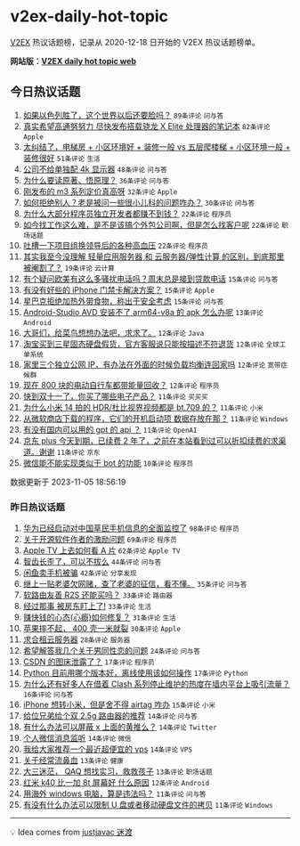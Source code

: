 # v2ex-daily-hot-topic

[V2EX](https://www.v2ex.com/) 热议话题榜，记录从 2020-12-18 日开始的 V2EX 热议话题榜单。

**网站版：[V2EX daily hot topic web](https://boojack.github.io/v2ex-daily-hot-topic-web/)**

## 今日热议话题

<!-- TODAY BEGIN -->

1. [如果以色列胜了，这个世界以后还要脸吗？](https://www.v2ex.com/t/988846) `89条评论` `问与答`
1. [真实希望高通努努力 尽快发布搭载骁龙 X Elite 处理器的笔记本](https://www.v2ex.com/t/988772) `82条评论` `Apple`
1. [太纠结了，电梯房 + 小区环境好 + 装修一般 vs 五层爬楼梯 + 小区环境一般 + 装修很好](https://www.v2ex.com/t/988783) `51条评论` `生活`
1. [公司不给单独配 4k 显示器](https://www.v2ex.com/t/988731) `48条评论` `问与答`
1. [为什么要读原著、悟原理？](https://www.v2ex.com/t/988761) `36条评论` `问与答`
1. [刚发布的 m3 系列定价真高呀](https://www.v2ex.com/t/988750) `32条评论` `Apple`
1. [如何拒绝别人？老是被问一些很小儿科的问题咋办？](https://www.v2ex.com/t/988785) `30条评论` `问与答`
1. [为什么大部分程序员独立开发者都赚不到钱？](https://www.v2ex.com/t/988828) `22条评论` `程序员`
1. [如今找工作这么难，是不是该搞个外包公司啊，但是怎么找客户呢](https://www.v2ex.com/t/988737) `22条评论` `职场话题`
1. [吐槽一下项目组换领导后的各种高血压](https://www.v2ex.com/t/988758) `22条评论` `程序员`
1. [其实我至今没理解 轻量应用服务器 和 云服务器/弹性计算 的区别，到底那里被阉割了？](https://www.v2ex.com/t/988852) `19条评论` `云计算`
1. [有个疑问欧美有这么多骚扰电话吗？周末总是接到贷款电话](https://www.v2ex.com/t/988832) `15条评论` `问与答`
1. [有没有好些的 iPhone 门禁卡解决方案？](https://www.v2ex.com/t/988816) `15条评论` `Apple`
1. [星巴克拒绝加热外带食物，称出于安全考虑](https://www.v2ex.com/t/988768) `15条评论` `问与答`
1. [Android-Studio AVD 安装不了 arm64-v8a 的 apk 怎么办呢](https://www.v2ex.com/t/988794) `13条评论` `Android`
1. [大哥们，给菜鸟想想办法吧，求求了。](https://www.v2ex.com/t/988843) `12条评论` `Java`
1. [淘宝买到三星固态硬盘假货，官方客服说只能按描述不符退货](https://www.v2ex.com/t/988824) `12条评论` `全球工单系统`
1. [家里三个独立公网 IP，有办法在外面的时候负载均衡连回家吗](https://www.v2ex.com/t/988822) `12条评论` `宽带症候群`
1. [现在 800 块的电动自行车都带能量回收？](https://www.v2ex.com/t/988751) `12条评论` `程序员`
1. [快到双十一了，你买了哪些电子产品？](https://www.v2ex.com/t/988872) `11条评论` `买买买`
1. [为什么小米 14 拍的 HDR/杜比视界视频都是 bt.709 的？](https://www.v2ex.com/t/988853) `11条评论` `小米`
1. [从微软商店下载的程序，它们的开机启动项 数据存放在那？](https://www.v2ex.com/t/988841) `11条评论` `Windows`
1. [有没有国内可以用的 gpt 的 api ？](https://www.v2ex.com/t/988834) `11条评论` `OpenAI`
1. [京东 plus 今天到期，已续费 2 年了，之前在本站看到过可以折扣续费的求渠道。谢谢](https://www.v2ex.com/t/988732) `11条评论` `京东`
1. [微信能不能实现类似于 bot 的功能](https://www.v2ex.com/t/988885) `10条评论` `程序员`

数据更新于 2023-11-05 18:56:19

<!-- TODAY END -->

### 昨日热议话题

<!-- YESTERDAY BEGIN -->

1. [华为已经启动对中国草民手机信息的全面监控了](https://www.v2ex.com/t/988525) `98条评论` `程序员`
1. [关于开源软件作者的激励问题](https://www.v2ex.com/t/988513) `69条评论` `程序员`
1. [Apple TV 上去如何看 A 片](https://www.v2ex.com/t/988556) `62条评论` `Apple TV`
1. [智齿长歪了，可以不拔么](https://www.v2ex.com/t/988605) `44条评论` `问与答`
1. [闲鱼卖手机被骗](https://www.v2ex.com/t/988544) `42条评论` `分享发现`
1. [继上一贴老婆欠网赌，查了老婆的征信，看不懂。](https://www.v2ex.com/t/988668) `35条评论` `问与答`
1. [软路由友善 R2S 还能买吗？](https://www.v2ex.com/t/988591) `33条评论` `路由器`
1. [经过那事 被房东盯上了!](https://www.v2ex.com/t/988515) `33条评论` `生活`
1. [赚快钱的心态(心瘾)如何修复？](https://www.v2ex.com/t/988543) `31条评论` `生活`
1. [苹果摔不起， 400 壳一米就裂](https://www.v2ex.com/t/988551) `30条评论` `Apple`
1. [求合租云服务器](https://www.v2ex.com/t/988530) `28条评论` `服务器`
1. [希望解答我几个关于男同性恋的问题](https://www.v2ex.com/t/988532) `24条评论` `问与答`
1. [CSDN 的图床泄露了？](https://www.v2ex.com/t/988648) `17条评论` `程序员`
1. [Python 目前用哪个版本好，离线使用该如何操作](https://www.v2ex.com/t/988536) `17条评论` `Python`
1. [为什么还有好多人在借着 Clash 系列停止维护的热度在墙内平台上吸引流量？](https://www.v2ex.com/t/988499) `16条评论` `问与答`
1. [iPhone 想转小米，但是舍不得 airtag 咋办](https://www.v2ex.com/t/988574) `15条评论` `小米`
1. [给位兄弟给个双 2.5g 路由器的推荐](https://www.v2ex.com/t/988667) `14条评论` `问与答`
1. [有什么办法可以屏蔽 x 上面的黄推么？](https://www.v2ex.com/t/988631) `14条评论` `Twitter`
1. [个人微信消息监听](https://www.v2ex.com/t/988587) `14条评论` `微信`
1. [我给大家推荐一个最近超便宜的 vps](https://www.v2ex.com/t/988517) `14条评论` `VPS`
1. [关于经常流鼻血](https://www.v2ex.com/t/988601) `13条评论` `健康`
1. [大三迷茫， QAQ 想找实习，救救孩子](https://www.v2ex.com/t/988547) `13条评论` `职场话题`
1. [红米 k40 比一加 8t 屏幕好 什么原因](https://www.v2ex.com/t/988621) `12条评论` `Android`
1. [用海外 windows 电脑，算是违法吗？](https://www.v2ex.com/t/988620) `11条评论` `问与答`
1. [有没有什么办法可以限制 U 盘或者移动硬盘文件的拷贝](https://www.v2ex.com/t/988612) `11条评论` `Windows`

<!-- YESTERDAY END -->

---

💡 Idea comes from [justjavac 迷渡](https://github.com/justjavac/)
